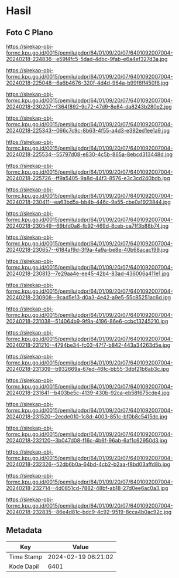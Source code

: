 # Hasil

## Foto C Plano

https://sirekap-obj-formc.kpu.go.id/0015/pemilu/pdpr/64/01/09/20/07/6401092007004-20240218-224836--e59f4fc5-5dad-4dbc-9fab-e6a4ef327d3a.jpg

https://sirekap-obj-formc.kpu.go.id/0015/pemilu/pdpr/64/01/09/20/07/6401092007004-20240218-225048--6a6b4676-320f-4d4d-964a-b99f6ff450f6.jpg

https://sirekap-obj-formc.kpu.go.id/0015/pemilu/pdpr/64/01/09/20/07/6401092007004-20240218-230207--f364f892-9c72-47d9-8e84-da8243b280e2.jpg

https://sirekap-obj-formc.kpu.go.id/0015/pemilu/pdpr/64/01/09/20/07/6401092007004-20240218-225343--066c7c9c-8b63-4f55-a4d3-e392ed1ee1a9.jpg

https://sirekap-obj-formc.kpu.go.id/0015/pemilu/pdpr/64/01/09/20/07/6401092007004-20240218-225534--55797d08-e830-4c5b-865a-8ebcd313448d.jpg

https://sirekap-obj-formc.kpu.go.id/0015/pemilu/pdpr/64/01/09/20/07/6401092007004-20240218-225726--ff9a5405-9a8d-44f3-8576-e3c3cd240bdb.jpg

https://sirekap-obj-formc.kpu.go.id/0015/pemilu/pdpr/64/01/09/20/07/6401092007004-20240218-230411--ea63bd5a-bb4b-446c-9a55-cbe0a1923844.jpg

https://sirekap-obj-formc.kpu.go.id/0015/pemilu/pdpr/64/01/09/20/07/6401092007004-20240218-230549--69bfd0a8-fb92-469d-8ceb-ca7ff3b88b74.jpg

https://sirekap-obj-formc.kpu.go.id/0015/pemilu/pdpr/64/01/09/20/07/6401092007004-20240218-230657--6184af9d-3f9a-4a9a-be8e-40b68acac199.jpg

https://sirekap-obj-formc.kpu.go.id/0015/pemilu/pdpr/64/01/09/20/07/6401092007004-20240218-230813--7e29aa4e-ee45-42b4-83ad-436006a411e1.jpg

https://sirekap-obj-formc.kpu.go.id/0015/pemilu/pdpr/64/01/09/20/07/6401092007004-20240218-230908--9cad5e13-d0a3-4e42-a9e5-55c85251ac6d.jpg

https://sirekap-obj-formc.kpu.go.id/0015/pemilu/pdpr/64/01/09/20/07/6401092007004-20240218-231038--514064b9-9f9a-4196-86e6-ccbc13245210.jpg

https://sirekap-obj-formc.kpu.go.id/0015/pemilu/pdpr/64/01/09/20/07/6401092007004-20240218-231210--4794be34-fc03-47f7-b842-443a34263d5e.jpg

https://sirekap-obj-formc.kpu.go.id/0015/pemilu/pdpr/64/01/09/20/07/6401092007004-20240218-231309--b932669a-67ed-46fc-bb55-3dbf21b6ab3c.jpg

https://sirekap-obj-formc.kpu.go.id/0015/pemilu/pdpr/64/01/09/20/07/6401092007004-20240218-231641--b403be5c-4139-430b-92ca-eb58f675cde4.jpg

https://sirekap-obj-formc.kpu.go.id/0015/pemilu/pdpr/64/01/09/20/07/6401092007004-20240218-231520--2ecde010-1c8d-4003-851c-bf0b8c5415dc.jpg

https://sirekap-obj-formc.kpu.go.id/0015/pemilu/pdpr/64/01/09/20/07/6401092007004-20240218-232120--3b047d08-f16c-4b6f-96ab-6af1c62950d3.jpg

https://sirekap-obj-formc.kpu.go.id/0015/pemilu/pdpr/64/01/09/20/07/6401092007004-20240218-232326--52db6b0a-64bd-4cb2-b2aa-f8bd03affd8b.jpg

https://sirekap-obj-formc.kpu.go.id/0015/pemilu/pdpr/64/01/09/20/07/6401092007004-20240218-232714--4d0851cd-7882-48bf-ab18-27d0ee6ac0a3.jpg

https://sirekap-obj-formc.kpu.go.id/0015/pemilu/pdpr/64/01/09/20/07/6401092007004-20240218-232835--86e4d81c-bdc9-4c92-9519-8cca4b0ac92c.jpg


## Metadata

| Key        | Value               |
| ---------- | ------------------- |
| Time Stamp | 2024-02-19 06:21:02 |
| Kode Dapil | 6401                |



